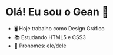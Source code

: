 # Olá! Eu sou o Gean 👋

- 🖥️ Hoje trabalho como Design Gráfico
- 📚 Estudando HTML5 e CSS3
- 🤠 Pronomes: ele/dele
